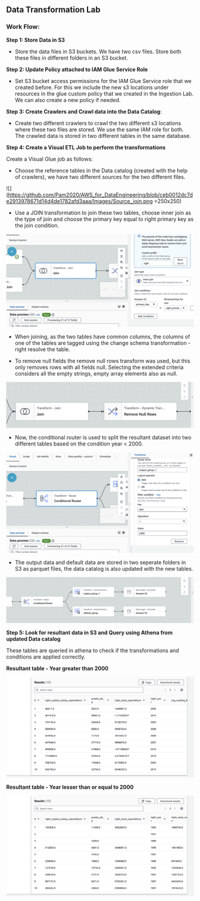 ## Data Transformation Lab

### Work Flow:

**Step 1: Store Data in S3** 
- Store the data files in S3 buckets. We have two csv files. Store both these files in different folders in an S3 bucket. 

**Step 2: Update Policy attached to IAM Glue Service Role**

- Set S3 bucket access permissions for the IAM Glue Service role that we created before. For this we include the new s3 locations under resources in the glue custom policy that we created in the Ingestion Lab. We can also create a new policy if needed. 

**Step 3: Create Crawlers and Crawl data into the Data Catalog**: 

- Create two different crawlers to crawl the two different s3 locations where these two files are stored. We use the same IAM role for both.
The crawled data is stored in two different tables in the same database.

**Step 4: Create a Visual ETL Job to perform the transformations**

Create a Visual Glue job as follows:
- Choose the reference tables in the Data catalog (created with the help of crawlers), we have two different sources for the two different files.

![](https://github.com/Pam2020/AWS_for_DataEngineering/blob/ceb0012dc7de2913978671d14d4de1782afd3aaa/Images/Source_join.png =250x250)


- Use a JOIN transformation to join these two tables, choose inner join as the type of join and choose the primary key equal to right primary key as the join condition.

![](https://github.com/Pam2020/AWS_for_DataEngineering/blob/353c59a5fdb5e51fb17b7a9ab0966ec2d047f097/Images/Join_conditions.png)


- When joining, as the two tables have common columns, the columns of one of the tables are tagged using the change schema transformation - right resolve the table.

- To remove null fields the remove null rows transform was used, but this only removes rows with all fields null. Selecting the extended criteria considers all the empty strings, empty array elements also as null. 

![](https://github.com/Pam2020/AWS_for_DataEngineering/blob/3801d6398e396dc37669adb12b35d426d3e85cd0/Images/Join_nullrows.png)


- Now, the conditional router is used to split the resultant dataset into two different tables based on the condition year < 2000.

![](https://github.com/Pam2020/AWS_for_DataEngineering/blob/cf43857afc9e222587ca068b95864dcd1497bf00/Images/DefiningCR.png)

- The output data and default data are stored in two seperate folders in S3 as parquet files, the data catalog is also updated with the new tables.

![](https://github.com/Pam2020/AWS_for_DataEngineering/blob/c3f8181bb33e8f0ff0730adf06580ce885c42e6e/Images/ConditionalRouter.png)


**Step 5: Look for resultant data in S3 and Query using Athena from updated Data catalog**

These tables are queried in athena to check if the transformations and conditions are applied correctly.

**Resultant table - Year greater than 2000**

![Greater than 2000](https://github.com/Pam2020/AWS_for_DataEngineering/blob/e0d8e67320a8c71d1b04fe94de8d4ba189668255/Images/Result_greaterthan.png)

**Resultant table - Year lesser than or equal to 2000**

![Lesser than 2000](https://github.com/Pam2020/AWS_for_DataEngineering/blob/81bad4d38f20a8b72a4f810238514093f48e66d2/Images/Result_lesserthan.png)
